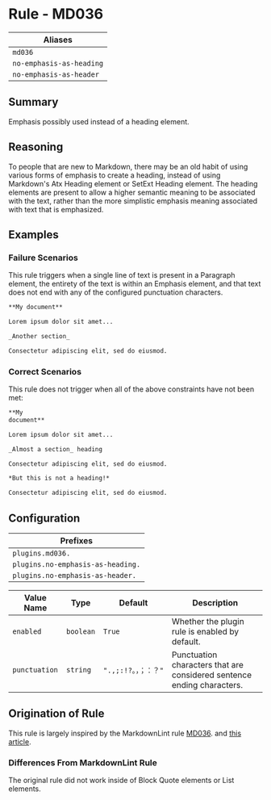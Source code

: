 # Rule - MD036

| Aliases |
| --- |
| `md036` |
| `no-emphasis-as-heading` |
| `no-emphasis-as-header` |

## Summary

Emphasis possibly used instead of a heading element.

## Reasoning

To people that are new to Markdown, there may be an old habit of
using various forms of emphasis to create a heading, instead of using
Markdown's Atx Heading element or SetExt Heading element.  The heading
elements are present to allow a higher semantic meaning to be associated
with the text, rather than the more simplistic emphasis meaning associated
with text that is emphasized.

## Examples

### Failure Scenarios

This rule triggers when a single line of text is present in a Paragraph
element, the entirety of the text is within an Emphasis element, and
that text does not end with any of the configured punctuation characters.

```Markdown
**My document**

Lorem ipsum dolor sit amet...

_Another section_

Consectetur adipiscing elit, sed do eiusmod.
```

### Correct Scenarios

This rule does not trigger when all of the above constraints have
not been met:

```Markdown
**My
document**

Lorem ipsum dolor sit amet...

_Almost a section_ heading

Consectetur adipiscing elit, sed do eiusmod.

*But this is not a heading!*

Consectetur adipiscing elit, sed do eiusmod.
```

## Configuration

| Prefixes |
| --- |
| `plugins.md036.` |
| `plugins.no-emphasis-as-heading.` |
| `plugins.no-emphasis-as-header.` |

| Value Name | Type | Default | Description |
| -- | -- | -- | -- |
| `enabled` | `boolean` | `True` | Whether the plugin rule is enabled by default. |
| `punctuation` | `string` | `".,;:!?。，；：？"` | Punctuation characters that are considered sentence ending characters. |

## Origination of Rule

This rule is largely inspired by the MarkdownLint rule
[MD036](https://github.com/DavidAnson/markdownlint/blob/master/doc/Rules.md#md036---emphasis-used-instead-of-a-heading).
and
[this article](https://cirosantilli.com/markdown-style-guide#emphasis-vs-headers).

### Differences From MarkdownLint Rule

The original rule did not work inside of Block Quote elements or List elements.
